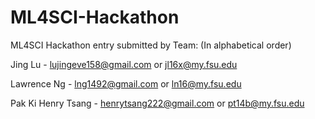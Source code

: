 # ML4SCI-Hackathon
ML4SCI Hackathon entry submitted by Team: (In alphabetical order)

Jing Lu - lujingeve158@gmail.com or jl16x@my.fsu.edu

Lawrence Ng - lng1492@gmail.com or ln16@my.fsu.edu

Pak Ki Henry Tsang - henrytsang222@gmail.com or pt14b@my.fsu.edu
